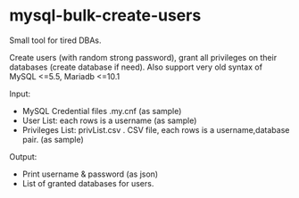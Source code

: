 # mysql-bulk-create-users
Small tool for tired DBAs.

Create users (with random strong password), grant all privileges on their databases (create database if need).
Also support very old syntax of MySQL <=5.5, Mariadb <=10.1

Input:
+ MySQL Credential files .my.cnf (as sample)
+ User List: each rows is a username (as sample)
+ Privileges List: privList.csv . CSV file, each rows is a username,database pair. (as sample)

Output:
+ Print username & password (as json)
+ List of granted databases for users.
